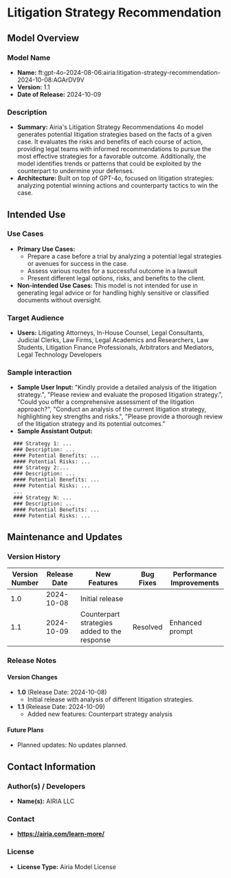 # Litigation Strategy Recommendation

## Model Overview

### Model Name
- **Name:** ft:gpt-4o-2024-08-06:airia:litigation-strategy-recommendation-2024-10-08:AGArDV9V
- **Version:** 1.1
- **Date of Release:** 2024-10-09

### Description
- **Summary:** Airia's Litigation Strategy Recommendations 4o model generates potential litigation strategies based on the facts of a given case. It evaluates the risks and benefits of each course of action, providing legal teams with informed recommendations to pursue the most effective strategies for a favorable outcome. Additionally, the model identifies trends or patterns that could be exploited by the counterpart to undermine your defenses.
- **Architecture:** Built on top of GPT-4o, focused on litigation strategies: analyzing potential winning actions and counterparty tactics to win the case.

## Intended Use

### Use Cases
- **Primary Use Cases:**
  - Prepare a case before a trial by analyzing a potential legal strategies or avenues for success in the case.
  - Assess various routes for a successful outcome in a lawsuit
  - Present different legal options, risks, and benefits to the client.
- **Non-intended Use Cases:** This model is not intended for use in generating legal advice or for handling highly sensitive or classified documents without oversight.

### Target Audience
- **Users:** Litigating Attorneys, In-House Counsel, Legal Consultants, Judicial Clerks, Law Firms, Legal Academics and Researchers, Law Students, Litigation Finance Professionals, Arbitrators and Mediators, Legal Technology Developers

### Sample interaction
- **Sample User Input:** "Kindly provide a detailed analysis of the litigation strategy.", "Please review and evaluate the proposed litigation strategy.", "Could you offer a comprehensive assessment of the litigation approach?", "Conduct an analysis of the current litigation strategy, highlighting key strengths and risks.", "Please provide a thorough review of the litigation strategy and its potential outcomes."
- **Sample Assistant Output:**
```
  ### Strategy 1: ...
  ### Description: ...
  #### Potential Benefits: ...
  #### Potential Risks: ...
  ### Strategy 2:...
  ### Description: ...
  #### Potential Benefits: ...
  #### Potential Risks: ...
  ...
  ### Strategy N: ...
  ### Description: ...
  #### Potential Benefits: ...
  #### Potential Risks: ...
```

## Maintenance and Updates

### Version History
| Version Number | Release Date | New Features                  | Bug Fixes                   | Performance Improvements     |
|----------------|--------------|-------------------------------|-----------------------------|------------------------------|
| 1.0            | 2024-10-08   | Initial release               |    |  |
| 1.1            | 2024-10-09   | Counterpart strategies added to the response    | Resolved        | Enhanced prompt |


### Release Notes
#### Version Changes
- **1.0** (Release Date: 2024-10-08)
  - Initial release with analysis of different litigation strategies.
- **1.1** (Release Date: 2024-10-09)
  - Added new features: Counterpart strategy analysis

#### Future Plans
- Planned updates: No updates planned.

## Contact Information

### Author(s) / Developers
- **Name(s):** AIRIA LLC

### Contact
- **https://airia.com/learn-more/** 

### License
- **License Type:** Airia Model License
